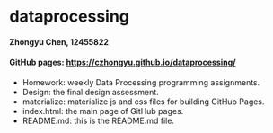 # dataprocessing

#### Zhongyu Chen, 12455822

#### GitHub pages: https://czhongyu.github.io/dataprocessing/
 
 - Homework: weekly Data Processing 
 programming assignments.
 - Design: the final design assessment.
 - materialize: materialize js and css files 
 for building GitHub Pages.
 - index.html: the main page of GitHub pages.
 - README.md: this is the README.md file.
 